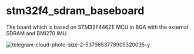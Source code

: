 # stm32f4_sdram_baseboard

The board which is based on STM32F446ZE MCU in BGA with the external SDRAM and BMI270 IMU.

![telegram-cloud-photo-size-2-5379853778905320035-y](https://github.com/ValentiWorkLearning/stm32f4_sdram_baseboard/assets/25596072/8bf01899-ce90-412e-b425-cc935b47ebd2)

